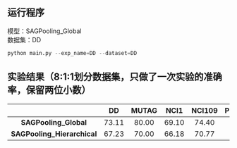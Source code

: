 

## 运行程序 </br>
模型：SAGPooling_Global </br>
数据集：DD
```python
python main.py --exp_name=DD --dataset=DD
```
## 实验结果（8:1:1划分数据集，只做了一次实验的准确率，保留两位小数）
| | **DD** | **MUTAG** | **NCI1** | **NCI109** | **PROTEINS** |
|:-------------:|:-------------:|:------------:|:------------:|:------------:|:------------:|
| **SAGPooling_Global**       |  73.11  |  80.00  |  69.10  |  74.40  |  73.21  |
| **SAGPooling_Hierarchical** |  67.23  |  70.00  |  66.18  |  70.77  |  69.64  |
